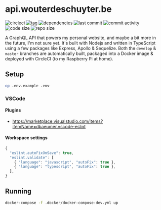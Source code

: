 # api.wouterdeschuyter.be

![circleci](https://circleci.com/gh/wouterds/api.wouterdeschuyter.be.svg?style=shield)
![tag](https://img.shields.io/github/tag/wouterds/api.wouterdeschuyter.be.svg)
![dependencies](https://img.shields.io/david/wouterds/api.wouterdeschuyter.be)
![last commit](https://img.shields.io/github/last-commit/wouterds/api.wouterdeschuyter.be.svg)
![commit activity](https://img.shields.io/github/commit-activity/m/wouterds/api.wouterdeschuyter.be)
![code size](https://img.shields.io/github/languages/code-size/wouterds/api.wouterdeschuyter.be.svg)
![repo size](https://img.shields.io/github/repo-size/wouterds/api.wouterdeschuyter.be)

A GraphQL API that powers my personal website, and maybe a bit more in the future, I'm not sure yet. It's built with Nodejs and written in TypeScript using a few packages like Express, Apollo & Sequelize. Both the `develop` & `master` branches are automatically built, packaged into a Docker image & deployed with CircleCI (to my Raspberry Pi at home).

## Setup

```bash
cp .env.example .env
```

### VSCode

#### Plugins

- https://marketplace.visualstudio.com/items?itemName=dbaeumer.vscode-eslint

#### Workspace settings

```javascript
{
  "eslint.autoFixOnSave": true,
  "eslint.validate": [
    { "language": "javascript", "autoFix": true },
    { "language": "typescript", "autoFix": true },
  ],
}
```

## Running

```bash
docker-compose -f .docker/docker-compose-dev.yml up
```
